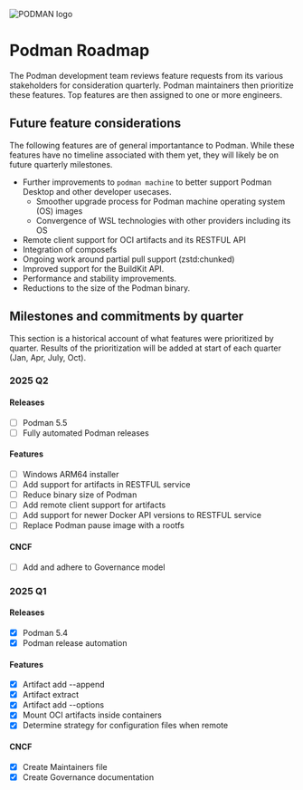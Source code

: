 ![PODMAN logo](https://raw.githubusercontent.com/containers/common/main/logos/podman-logo-full-vert.png)

# Podman Roadmap

The Podman development team reviews feature requests from its various stakeholders for consideration
quarterly.  Podman maintainers then prioritize these features.   Top features are then assigned to
one or more engineers.


## Future feature considerations

The following features are of general importantance to Podman.  While these features have no timeline
associated with them yet, they will likely be on future quarterly milestones.

* Further improvements to `podman machine` to better support Podman Desktop and other developer usecases.
  - Smoother upgrade process for Podman machine operating system (OS) images
  - Convergence of WSL technologies with other providers including its OS
* Remote client support for OCI artifacts and its RESTFUL API
* Integration of composefs
* Ongoing work around partial pull support (zstd:chunked)
* Improved support for the BuildKit API.
* Performance and stability improvements.
* Reductions to the size of the Podman binary.

## Milestones and commitments by quarter

This section is a historical account of what features were prioritized by quarter.  Results of the prioritization will be added at start of each quarter (Jan, Apr, July, Oct).

### 2025 Q2 ####

#### Releases ####
- [ ] Podman 5.5
- [ ] Fully automated Podman releases

#### Features ####
- [ ] Windows ARM64 installer
- [ ] Add support for artifacts in RESTFUL service
- [ ] Reduce binary size of Podman
- [ ] Add remote client support for artifacts
- [ ] Add support for newer Docker API versions to RESTFUL service
- [ ] Replace Podman pause image with a rootfs

#### CNCF ####
- [ ] Add and adhere to Governance model

### 2025 Q1 ####

#### Releases ####
- [x] Podman 5.4
- [x] Podman release automation

#### Features ####
- [x] Artifact add --append
- [x] Artifact extract
- [x] Artifact add --options
- [x] Mount OCI artifacts inside containers
- [x] Determine strategy for configuration files when remote

#### CNCF ####
- [x] Create Maintainers file
- [x] Create Governance documentation
